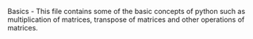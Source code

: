 Basics - This file contains some of the basic concepts of python such as multiplication of matrices, transpose of matrices and other operations of matrices.
